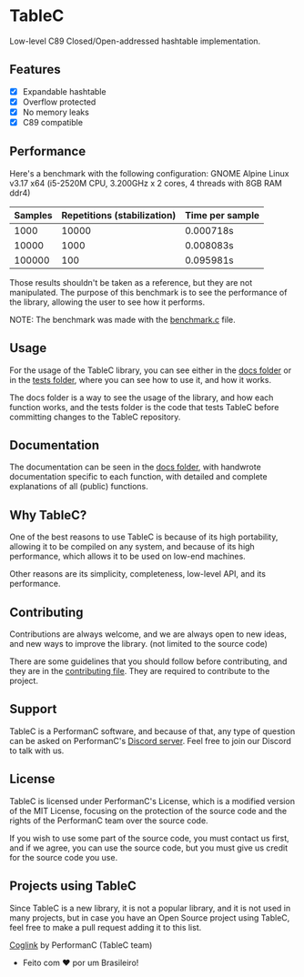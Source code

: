 # TableC

Low-level C89 Closed/Open-addressed hashtable implementation.

## Features

- [x] Expandable hashtable
- [x] Overflow protected
- [x] No memory leaks
- [x] C89 compatible

## Performance

Here's a benchmark with the following configuration: GNOME Alpine Linux v3.17 x64 (i5-2520M CPU, 3.200GHz x 2 cores, 4 threads with 8GB RAM ddr4)

| Samples | Repetitions (stabilization) | Time per sample |
| ------- | --------------------------- | --------------- |
| 1000    | 10000                       | 0.000718s       |
| 10000   | 1000                        | 0.008083s       |
| 100000  | 100                         | 0.095981s       |

Those results shouldn't be taken as a reference, but they are not manipulated. The purpose of this benchmark is to see the performance of the library, allowing the user to see how it performs.

NOTE: The benchmark was made with the [benchmark.c](tests/benchmark.c) file.

## Usage

For the usage of the TableC library, you can see either in the [docs folder](docs/en-us/about.md) or in the [tests folder](tests/special_cases.c), where you can see how to use it, and how it works.

The docs folder is a way to see the usage of the library, and how each function works, and the tests folder is the code that tests TableC before committing changes to the TableC repository.

## Documentation

The documentation can be seen in the [docs folder](docs/en-us/about.md), with handwrote documentation specific to each function, with detailed and complete explanations of all (public) functions.

## Why TableC?

One of the best reasons to use TableC is because of its high portability, allowing it to be compiled on any system, and because of its high performance, which allows it to be used on low-end machines.

Other reasons are its simplicity, completeness, low-level API, and its performance.

## Contributing

Contributions are always welcome, and we are always open to new ideas, and new ways to improve the library. (not limited to the source code)

There are some guidelines that you should follow before contributing, and they are in the [contributing file](CONTRIBUTING.md). They are required to contribute to the project.

## Support

TableC is a PerformanC software, and because of that, any type of question can be asked on PerformanC's [Discord server](https://discord.gg/uPveNfTuCJ). Feel free to join our Discord to talk with us.

## License

TableC is licensed under PerformanC's License, which is a modified version of the MIT License, focusing on the protection of the source code and the rights of the PerformanC team over the source code.

If you wish to use some part of the source code, you must contact us first, and if we agree, you can use the source code, but you must give us credit for the source code you use.

## Projects using TableC

Since TableC is a new library, it is not a popular library, and it is not used in many projects, but in case you have an Open Source project using TableC, feel free to make a pull request adding it to this list.

[Coglink](https://github.com/PerformanC/Coglink) by PerformanC (TableC team)

- Feito com :heart: por um Brasileiro!
